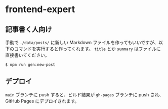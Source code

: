# frontend-expert

## 記事書く人向け

手動で `./data/posts/` に新しい Markdown ファイルを作ってもいいですが、以下のコマンドを実行すると作ってくれます。
`title` とか `summary` はファイルに直接書いてください。 

```
$ npm run gen:new-post
```

## デプロイ

`main` ブランチに push すると、ビルド結果が `gh-pages` ブランチに push され、GitHub Pages にデプロイされます。
